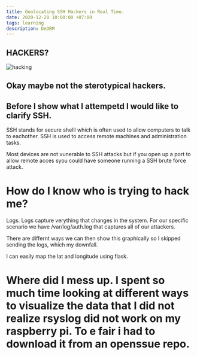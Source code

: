 ```yaml
---
title: Geolocating SSH Hackers in Real Time.
date: 2020-12-20 10:00:00 +07:00
tags: learning
description: DeDRM
---
```


## HACKERS?

![hacking](hacker.gif)

## Okay maybe not the sterotypical hackers.

## Before I show what I attempetd I would like to clarify SSH.

SSH stands for secure shelll which is often used to allow computers to talk to eachother. SSH is used to access remote machines and administration tasks.

Most devices are not vunerable to SSH attacks but if you open up a port to allow remote acces syou could have someone running a SSH brute force attack.



# How do I know who is trying to hack me?

Logs. Logs capture verything that changes in the system. For our specific scenario we have /var/log/auth.log that captures all of our attackers.

There are differnt ways we can then show this graphically so I skipped sending the logs, which my downfall.

I can easily map the lat and longitude using flask.



# Where did I mess up. I spent so much time looking at different ways to visualize the data that I did not realize rsyslog did not work on my raspberry pi. To e fair i had to download it from an openssue repo.

